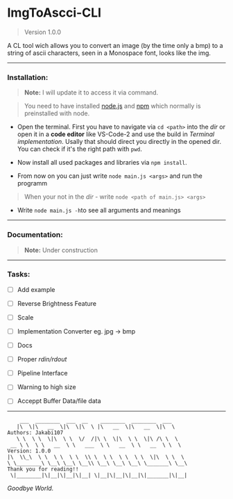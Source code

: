 # ImgToAscci-CLI
> Version 1.0.0 

A CL tool wich allows you to convert an image (by the time only a bmp) to a string of ascii characters, seen in a Monospace font, looks like the img. 

---
### Installation:
> **Note:** I will update it to access it via command.

> You need to have installed [node.js](https://nodejs.org/en/download) and [npm](https://docs.npmjs.com/about-npm) which normally is preinstalled with node.

 + Open the terminal. First you have to navigate via `cd <path>` into the *dir* or open it in a **code editor** like VS-Code-2 and use the build in *Terminal implementation*. Usally that should direct you directly in the opened dir.  
You can check if it's the right path with `pwd`.

 + Now install all used packages and libraries via `npm install`.
 
 + From now on you can just write `node main.js <args>` and run the programm
 > When your not in the *dir* - write `node <path of main.js> <args>`
 
 + Write `node main.js -h`to see all arguments and meanings


---

### Documentation:

  > **Note:** Under construction
  
---

### Tasks:

- [ ] Add example 
- [ ] Reverse Brightness Feature 
- [ ] Scale
- [ ] Implementation Converter eg. jpg -> bmp
- [ ] Docs
- [ ] Proper *rdin/rdout*
- [ ] Pipeline Interface
- [ ] Warning to high size
- [ ] Acceppt Buffer Data/file data



---
```
    ___  ________  ___  __    ________  ________  ___     
   |\  \|\   __  \|\  \|\  \ |\   __  \|\   __  \|\  \            Authors: Jakabi107
   \ \  \ \  \|\  \ \  \/  /|\ \  \|\  \ \  \|\ /\ \  \           
 __ \ \  \ \   __  \ \   ___  \ \   __  \ \   __  \ \  \          Version: 1.0.0
|\  \\_\  \ \  \ \  \ \  \\ \  \ \  \ \  \ \  \|\  \ \  \ 
\ \________\ \__\ \__\ \__\\ \__\ \__\ \__\ \_______\ \__\        Thank you for reading!!
 \|________|\|__|\|__|\|__| \|__|\|__|\|__|\|_______|\|__| 
```
 
*Goodbye World.*
